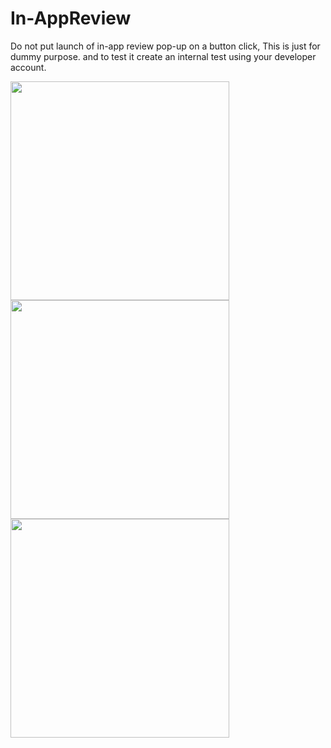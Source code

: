 # In-AppReview


 Do not put launch of in-app review pop-up on a button click, This is just for dummy purpose. and to test it create an internal test using your developer account.

<img src="https://user-images.githubusercontent.com/42926809/215082689-3010d1ed-db73-4168-adba-dade6c5cd7a9.png" height="350px"> <img src="https://user-images.githubusercontent.com/42926809/215082701-ccbb460b-4a7e-4783-bed3-baafdd02011c.png" height="350px"> <img src="https://user-images.githubusercontent.com/42926809/215082709-43322195-c083-4a39-9bee-ff39bd91f41e.png" height="350px">



